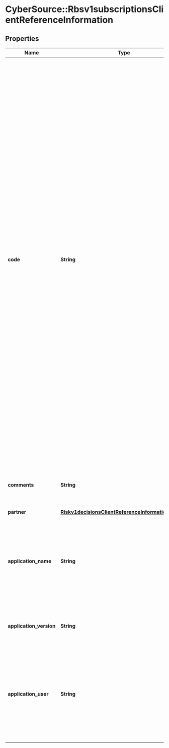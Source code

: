 # CyberSource::Rbsv1subscriptionsClientReferenceInformation

## Properties
Name | Type | Description | Notes
------------ | ------------- | ------------- | -------------
**code** | **String** | Merchant-generated order reference or tracking number. It is recommended that you send a unique value for each transaction so that you can perform meaningful searches for the transaction.  #### Used by **Authorization** Required field.  #### PIN Debit Requests for PIN debit reversals need to use the same merchant reference number that was used in the transaction that is being reversed.  Required field for all PIN Debit requests (purchase, credit, and reversal).  #### FDC Nashville Global Certain circumstances can cause the processor to truncate this value to 15 or 17 characters for Level II and Level III processing, which can cause a discrepancy between the value you submit and the value included in some processor reports.  | [optional] 
**comments** | **String** | Brief description of the order or any comment you wish to add to the order.  | [optional] 
**partner** | [**Riskv1decisionsClientReferenceInformationPartner**](Riskv1decisionsClientReferenceInformationPartner.md) |  | [optional] 
**application_name** | **String** | The name of the Connection Method client (such as Virtual Terminal or SOAP Toolkit API) that the merchant uses to send a transaction request to CyberSource.  | [optional] 
**application_version** | **String** | Version of the CyberSource application or integration used for a transaction.  | [optional] 
**application_user** | **String** | The entity that is responsible for running the transaction and submitting the processing request to CyberSource. This could be a person, a system, or a connection method.  | [optional] 


